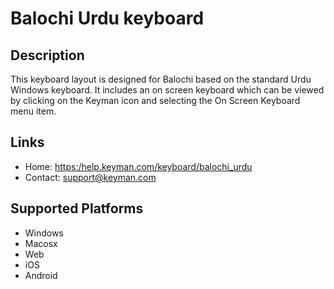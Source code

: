 Balochi Urdu keyboard
=====================

Description
-----------

This keyboard layout is designed for Balochi based on the standard Urdu
Windows keyboard. It includes an on screen keyboard which can be viewed 
by clicking on the Keyman icon and selecting the On Screen Keyboard menu 
item.   

Links
-----

 * Home:     <https:/help.keyman.com/keyboard/balochi_urdu>
 * Contact:  <support@keyman.com>
 
Supported Platforms
-------------------

 * Windows
 * Macosx
 * Web
 * iOS
 * Android
